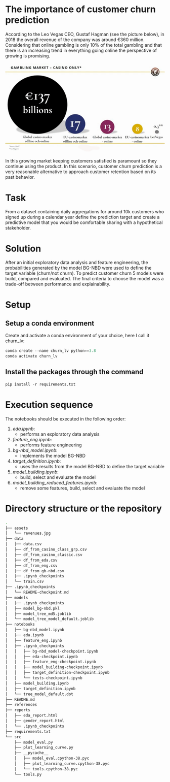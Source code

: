 # The importance of customer churn prediction

According to the Leo Vegas CEO, Gustaf Hagman (see the picture below), in 2018 the overall revenue of the company was around €360 million. Considering that online gambling is only 10% of the total gambling and that there is an increasing trend in everything going online the perspective of growing is promising.

![cassino revenue source H2CG](assets/revenues.jpg)

In this growing market keeping customers satisfied is paramount so they continue using the product. In this scenario, customer churn prediction is a very reasonable alternative to approach customer retention based on its past behavior.


# Task

From a dataset containing daily aggregations for around 10k customers who signed up during a calendar year define the prediction target and
create a predictive model that you would be comfortable sharing with a hypothetical stakeholder. 

# Solution
After an initial exploratory data analysis and feature engineering, the probabilities generated by the model BG-NBD were used to define the target variable (churn/not churn). To predict customer churn 5 models were build, compared and evaluated. The final criteria to choose the model was a trade-off between performance and explainability. 

# Setup

## Setup a conda environment

Create and activate a conda environment of your choice, here I call it churn_lv:

```python
conda create --name churn_lv python==3.8
conda activate churn_lv
```

## Install the packages through the command

```python
pip install -r requirements.txt
```

# Execution sequence

The notebooks should be executed in the following order:
1. _eda.ipynb_: 
   - performs an exploratory data analysis    
2. _feature_eng.ipynb_:
   - performs feature engineering
3. _bg-nbd_model.ipynb_:
   - implements the model BG-NBD
4. _target_definition.ipynb_:
   - uses the results from the model BG-NBD to define the target variable
5. _model_building.ipynb_:
   - build, select and evaluate the model
6. _model_building_reduced_features.ipynb_:
   - remove some features, build, select and evaluate the model



# Directory structure or the repository

```bash
.
├── assets
│   └── revenues.jpg
├── data
│   ├── data.csv
│   ├── df_from_casino_class_grp.csv
│   ├── df_from_casino_classic.csv
│   ├── df_from_eda.csv
│   ├── df_from_eng.csv
│   ├── df_from_gb-nbd.csv
│   ├── .ipynb_checkpoints
│   └── train.csv
├── .ipynb_checkpoints
│   └── README-checkpoint.md
├── models
│   ├── .ipynb_checkpoints
│   ├── model_bg-nbd.pkl
│   ├── model_tree_md5.joblib
│   └── model_tree_model_default.joblib
├── notebooks
│   ├── bg-nbd_model.ipynb
│   ├── eda.ipynb
│   ├── feature_eng.ipynb
│   ├── .ipynb_checkpoints
│   │   ├── bg-nbd_model-checkpoint.ipynb
│   │   ├── eda-checkpoint.ipynb
│   │   ├── feature_eng-checkpoint.ipynb
│   │   ├── model_building-checkpoint.ipynb
│   │   ├── target_definition-checkpoint.ipynb
│   │   └── tests-checkpoint.ipynb
│   ├── model_building.ipynb
│   ├── target_definition.ipynb
│   └── tree_model_default.dot
├── README.md
├── references
├── reports
│   ├── eda_report.html
│   ├── gender_report.html
│   └── .ipynb_checkpoints
├── requirements.txt
└── src
    ├── model_eval.py
    ├── plot_learning_curve.py
    ├── __pycache__
    │   ├── model_eval.cpython-38.pyc
    │   ├── plot_learning_curve.cpython-38.pyc
    │   └── tools.cpython-38.pyc
    └── tools.py
```
